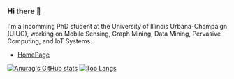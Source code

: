 ### Hi there 👋

I'm a Incomming PhD student at the University of Illinois Urbana-Champaign (UIUC), working on Mobile Sensing, Graph Mining, Data Mining, Pervasive Computing, and IoT Systems.

- [HomePage](https://mtang.fyi)

[![Anurag's GitHub stats](https://github-readme-stats.vercel.app/api?username=mtang724&count_private=true&show_icons=true)](https://github.com/anuraghazra/github-readme-stats)
[![Top Langs](https://github-readme-stats.vercel.app/api/top-langs/?username=mtang724)](https://github.com/anuraghazra/github-readme-stats)



<!--
**mtang724/mtang724** is a ✨ _special_ ✨ repository because its `README.md` (this file) appears on your GitHub profile.

Here are some ideas to get you started:

- 🔭 I’m currently working on ...
- 🌱 I’m currently learning ...
- 👯 I’m looking to collaborate on ...
- 🤔 I’m looking for help with ...
- 💬 Ask me about ...
- 📫 How to reach me: ...
- 😄 Pronouns: ...
- ⚡ Fun fact: ...
-->
